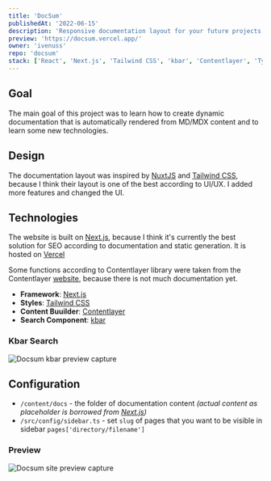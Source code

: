 ```yaml
---
title: 'DocSum'
publishedAt: '2022-06-15'
description: 'Responsive documentation layout for your future projects 📚'
preview: 'https://docsum.vercel.app/'
owner: 'ivenuss'
repo: 'docsum'
stack: ['React', 'Next.js', 'Tailwind CSS', 'kbar', 'Contentlayer', 'TypeScript']
---
```


## Goal

The main goal of this project was to learn how to create dynamic documentation that is automatically rendered from MD/MDX content and to learn some new technologies.

## Design

The documentation layout was inspired by [NuxtJS](https://nuxtjs.org/) and [Tailwind CSS](https://tailwindcss.com/), because I think their layout is one of the best according to UI/UX. I added more features and changed the UI.

## Technologies

The website is built on [Next.js](https://nextjs.org/), because I think it's currently the best solution for SEO according to documentation and static generation. It is hosted on [Vercel](https://vercel.com/)

Some functions according to Contentlayer library were taken from the Contentlayer [website](https://www.contentlayer.dev/), because there is not much documentation yet.

- **Framework**: [Next.js](https://nextjs.org/)
- **Styles**: [Tailwind CSS](https://tailwindcss.com/)
- **Content Buuilder**: [Contentlayer](https://www.contentlayer.dev/)
- **Search Component**: [kbar](https://github.com/timc1/kbar)

### Kbar Search

![Docsum kbar preview capture](/images/projects/docsum/kbar_search.png)

## Configuration

- `/content/docs` - the folder of documentation content _(actual content as placeholder is borrowed from [Next.js](https://github.com/vercel/next.js/tree/canary/docs))_
- `/src/config/sidebar.ts` - set `slug` of pages that you want to be visible in sidebar `pages['directory/filename']`

### Preview

![Docsum site preview capture](/images/projects/docsum/showcase.png)
